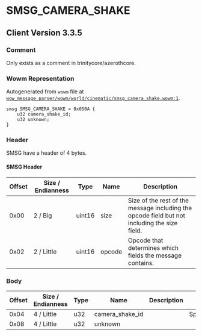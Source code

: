 # SMSG_CAMERA_SHAKE

## Client Version 3.3.5

### Comment

Only exists as a comment in trinitycore/azerothcore.

### Wowm Representation

Autogenerated from `wowm` file at [`wow_message_parser/wowm/world/cinematic/smsg_camera_shake.wowm:1`](https://github.com/gtker/wow_messages/tree/main/wow_message_parser/wowm/world/cinematic/smsg_camera_shake.wowm#L1).
```rust,ignore
smsg SMSG_CAMERA_SHAKE = 0x050A {
    u32 camera_shake_id;
    u32 unknown;
}
```
### Header

SMSG have a header of 4 bytes.

#### SMSG Header

| Offset | Size / Endianness | Type   | Name   | Description |
| ------ | ----------------- | ------ | ------ | ----------- |
| 0x00   | 2 / Big           | uint16 | size   | Size of the rest of the message including the opcode field but not including the size field.|
| 0x02   | 2 / Little        | uint16 | opcode | Opcode that determines which fields the message contains.|

### Body

| Offset | Size / Endianness | Type | Name | Description | Comment |
| ------ | ----------------- | ---- | ---- | ----------- | ------- |
| 0x04 | 4 / Little | u32 | camera_shake_id |  | SpellEffectCameraShakes.dbc |
| 0x08 | 4 / Little | u32 | unknown |  |  |


